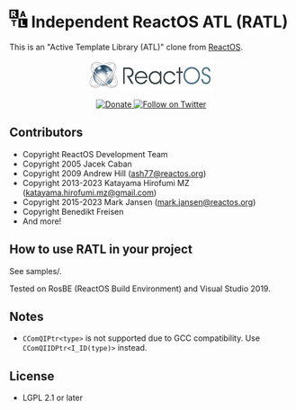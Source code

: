 # ![](img/RATL-32x32.png) Independent ReactOS ATL (RATL)

This is an "Active Template Library (ATL)" clone from [ReactOS](https://reactos.org/).

<p align=center>
  <a href="https://reactos.org/">
    <img alt="ReactOS" src="img/reactos-225x54.png">
  </a>
</p>

<p align=center>
  <a href="https://reactos.org/donate/">
    <img alt="Donate" src="https://img.shields.io/badge/%24-donate-E44E4A.svg">
  </a>
  <a href="https://twitter.com/reactos">
    <img alt="Follow on Twitter" src="https://img.shields.io/twitter/follow/reactos.svg?style=social&label=Follow%20%40reactos">
  </a>
</p>

## Contributors

- Copyright ReactOS Development Team
- Copyright 2005 Jacek Caban
- Copyright 2009 Andrew Hill (ash77@reactos.org)
- Copyright 2013-2023 Katayama Hirofumi MZ (katayama.hirofumi.mz@gmail.com)
- Copyright 2015-2023 Mark Jansen (mark.jansen@reactos.org)
- Copyright Benedikt Freisen
- And more!

## How to use RATL in your project

See samples/.

Tested on RosBE (ReactOS Build Environment) and Visual Studio 2019.

## Notes

- `CComQIPtr<type>` is not supported due to GCC compatibility. Use `CComQIIDPtr<I_ID(type)>` instead.

## License

- LGPL 2.1 or later
